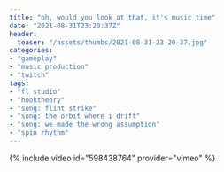 ```yaml
---
title: "oh, would you look at that, it's music time"
date: "2021-08-31T23:20:37Z"
header:
  teaser: "/assets/thumbs/2021-08-31-23-20-37.jpg"
categories:
- "gameplay"
- "music production"
- "twitch"
tags:
- "fl studio"
- "hooktheory"
- "song: flint strike"
- "song: the orbit where i drift"
- "song: we made the wrong assumption"
- "spin rhythm"
---
```

{% include video id="598438764" provider="vimeo" %}

